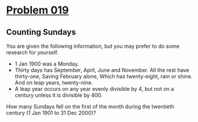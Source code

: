 # [Problem 019](https://projecteuler.net/problem=19)
## Counting Sundays

You are given the following information, but you may prefer to do some research for yourself.

- 1 Jan 1900 was a Monday.
- Thirty days has September,
April, June and November.
All the rest have thirty-one,
Saving February alone,
Which has twenty-eight, rain or shine.
And on leap years, twenty-nine.
- A leap year occurs on any year evenly divisible by 4, but not on a century
unless it is divisible by 400.

How many Sundays fell on the first of the month during the twentieth century (1 Jan 1901 to 31 Dec 2000)?
